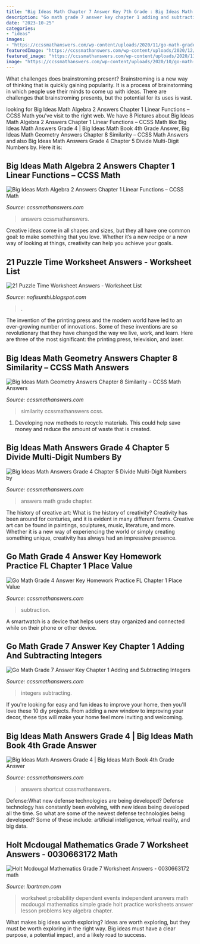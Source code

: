 ```yaml
---
title: "Big Ideas Math Chapter 7 Answer Key 7th Grade : Big Ideas Math Answers Grade 4 Chapter 5 Divide Multi-digit Numbers By"
description: "Go math grade 7 answer key chapter 1 adding and subtracting integers"
date: "2023-10-25"
categories:
- "ideas"
images:
- "https://ccssmathanswers.com/wp-content/uploads/2020/11/go-math-grade-7-chapter-1-adding-and-subtracting-integers-answer-key.jpeg"
featuredImage: "https://ccssmathanswers.com/wp-content/uploads/2020/12/Big-Ideas-Math-Answers-Grade-4-Chapter-5-21.jpg"
featured_image: "https://ccssmathanswers.com/wp-content/uploads/2020/11/go-math-grade-7-chapter-1-adding-and-subtracting-integers-answer-key.jpeg"
image: "https://ccssmathanswers.com/wp-content/uploads/2020/10/go-math-grade-4-chapter-1-place-value-addition-and-subtraction-to-one-million-pages-1-20-answer-key-1024x576.jpeg"
---
```



What challenges does brainstroming present?
Brainstroming is a new way of thinking that is quickly gaining popularity. It is a process of brainstorming in which people use their minds to come up with ideas. There are challenges that brainstroming presents, but the potential for its uses is vast.

	

		
looking for Big Ideas Math Algebra 2 Answers Chapter 1 Linear Functions – CCSS Math you've visit to the right web. We have 8 Pictures about Big Ideas Math Algebra 2 Answers Chapter 1 Linear Functions – CCSS Math like Big Ideas Math Answers Grade 4 | Big Ideas Math Book 4th Grade Answer, Big Ideas Math Geometry Answers Chapter 8 Similarity – CCSS Math Answers and also Big Ideas Math Answers Grade 4 Chapter 5 Divide Multi-Digit Numbers by. Here it is:
		
    
## Big Ideas Math Algebra 2 Answers Chapter 1 Linear Functions – CCSS Math

<img loading=lazy src="https://ccssmathanswers.com/wp-content/uploads/2021/02/Big-Ideas-Math-Algebra-2-Answers-Chapter-1-Linear-Functions.png" onerror="this.onerror=null;this.src='https://tse2.mm.bing.net/th?id=OIP.OXMbk9bViCdQHZNySCCq2QHaEK&amp;pid=15.1';" alt="Big Ideas Math Algebra 2 Answers Chapter 1 Linear Functions – CCSS Math">

_Source: ccssmathanswers.com_

>answers ccssmathanswers. 

	

Creative ideas come in all shapes and sizes, but they all have one common goal: to make something that you love. Whether it’s a new recipe or a new way of looking at things, creativity can help you achieve your goals.

    
## 21 Puzzle Time Worksheet Answers - Worksheet List

<img loading=lazy src="https://s2.studylib.net/store/data/010235696_1-d98b6dc29f095e7335a7523f655ad596.png" onerror="this.onerror=null;this.src='https://tse4.mm.bing.net/th?id=OIP.TmYFYLu1HZq4ZDcW1By9GAHaJl&amp;pid=15.1';" alt="21 Puzzle Time Worksheet Answers - Worksheet List">

_Source: nofisunthi.blogspot.com_

>. 

	

The invention of the printing press and the modern world have led to an ever-growing number of innovations. Some of these inventions are so revolutionary that they have changed the way we live, work, and learn. Here are three of the most significant: the printing press, television, and laser.

    
## Big Ideas Math Geometry Answers Chapter 8 Similarity – CCSS Math Answers

<img loading=lazy src="https://ccssmathanswers.com/wp-content/uploads/2021/02/Big-Ideas-Math-Geometry-Answers-Chapter-8-Similarity.png" onerror="this.onerror=null;this.src='https://tse4.mm.bing.net/th?id=OIP.sHzzCwIf3dIm51g7CqyAegHaEK&amp;pid=15.1';" alt="Big Ideas Math Geometry Answers Chapter 8 Similarity – CCSS Math Answers">

_Source: ccssmathanswers.com_

>similarity ccssmathanswers ccss. 

	

1. Developing new methods to recycle materials. This could help save money and reduce the amount of waste that is created.

    
## Big Ideas Math Answers Grade 4 Chapter 5 Divide Multi-Digit Numbers By

<img loading=lazy src="https://ccssmathanswers.com/wp-content/uploads/2020/12/Big-Ideas-Math-Answers-Grade-4-Chapter-5-21.jpg" onerror="this.onerror=null;this.src='https://tse4.mm.bing.net/th?id=OIP.909H0pJZ0WjhbGaMLq1eUwHaDW&amp;pid=15.1';" alt="Big Ideas Math Answers Grade 4 Chapter 5 Divide Multi-Digit Numbers by">

_Source: ccssmathanswers.com_

>answers math grade chapter. 

	

The history of creative art: What is the history of creativity?
Creativity has been around for centuries, and it is evident in many different forms. Creative art can be found in paintings, sculptures, music, literature, and more. Whether it is a new way of experiencing the world or simply creating something unique, creativity has always had an impressive presence.

    
## Go Math Grade 4 Answer Key Homework Practice FL Chapter 1 Place Value

<img loading=lazy src="https://ccssmathanswers.com/wp-content/uploads/2020/10/go-math-grade-4-chapter-1-place-value-addition-and-subtraction-to-one-million-pages-1-20-answer-key-1024x576.jpeg" onerror="this.onerror=null;this.src='https://tse3.mm.bing.net/th?id=OIP.7iIi-fnYg_OOdk4LLvLyMQHaEK&amp;pid=15.1';" alt="Go Math Grade 4 Answer Key Homework Practice FL Chapter 1 Place Value">

_Source: ccssmathanswers.com_

>subtraction. 

	

A smartwatch is a device that helps users stay organized and connected while on their phone or other device.

    
## Go Math Grade 7 Answer Key Chapter 1 Adding And Subtracting Integers

<img loading=lazy src="https://ccssmathanswers.com/wp-content/uploads/2020/11/go-math-grade-7-chapter-1-adding-and-subtracting-integers-answer-key.jpeg" onerror="this.onerror=null;this.src='https://tse2.mm.bing.net/th?id=OIP.Xd2Bp-MX8myY7SXAmWQKsAHaEK&amp;pid=15.1';" alt="Go Math Grade 7 Answer Key Chapter 1 Adding and Subtracting Integers">

_Source: ccssmathanswers.com_

>integers subtracting. 

	

If you're looking for easy and fun ideas to improve your home, then you'll love these 10 diy projects. From adding a new window to improving your decor, these tips will make your home feel more inviting and welcoming.

    
## Big Ideas Math Answers Grade 4 | Big Ideas Math Book 4th Grade Answer

<img loading=lazy src="https://ccssmathanswers.com/wp-content/uploads/2020/12/Big-Ideas-Math-Answers-Grade-4.png" onerror="this.onerror=null;this.src='https://tse4.mm.bing.net/th?id=OIP.WaIBZKiYWEKVypn7eoo0BAHaEK&amp;pid=15.1';" alt="Big Ideas Math Answers Grade 4 | Big Ideas Math Book 4th Grade Answer">

_Source: ccssmathanswers.com_

>answers shortcut ccssmathanswers. 

	

Defense:What new defense technologies are being developed?
Defense technology has constantly been evolving, with new ideas being developed all the time. So what are some of the newest defense technologies being developed? Some of these include: artificial intelligence, virtual reality, and big data.

    
## Holt Mcdougal Mathematics Grade 7 Worksheet Answers - 0030663172 Math

<img loading=lazy src="http://1.bp.blogspot.com/-Q_hZuWRiag0/Vg7zI0DgC0I/AAAAAAAAD6U/lYsUM4CUid4/s1600/indepent%2Bnotes%2B%25232.jpg" onerror="this.onerror=null;this.src='https://tse1.mm.bing.net/th?id=OIP.YaJbivDvOHaVHkC2kcb8ZgHaFj&amp;pid=15.1';" alt="Holt Mcdougal Mathematics Grade 7 Worksheet Answers - 0030663172 math">

_Source: lbartman.com_

>worksheet probability dependent events independent answers math mcdougal mathematics simple grade holt practice worksheets answer lesson problems key algebra chapter. 

	

What makes big ideas worth exploring?
Ideas are worth exploring, but they must be worth exploring in the right way. Big ideas must have a clear purpose, a potential impact, and a likely road to success.

